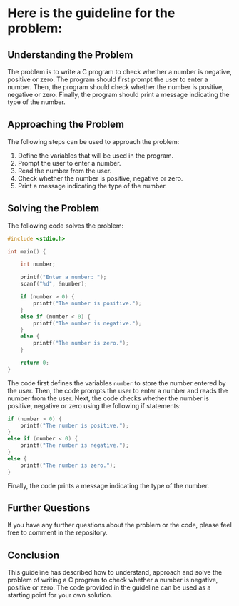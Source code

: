 # Here is the guideline for the problem:

## Understanding the Problem

The problem is to write a C program to check whether a number is negative, positive or zero. The program should first prompt the user to enter a number. Then, the program should check whether the number is positive, negative or zero. Finally, the program should print a message indicating the type of the number.

## Approaching the Problem

The following steps can be used to approach the problem:

1. Define the variables that will be used in the program.
2. Prompt the user to enter a number.
3. Read the number from the user.
4. Check whether the number is positive, negative or zero.
5. Print a message indicating the type of the number.

## Solving the Problem

The following code solves the problem:

```c
#include <stdio.h>

int main() {

    int number;

    printf("Enter a number: ");
    scanf("%d", &number);

    if (number > 0) {
        printf("The number is positive.");
    }
    else if (number < 0) {
        printf("The number is negative.");
    }
    else {
        printf("The number is zero.");
    }

    return 0;
}
```

The code first defines the variables `number` to store the number entered by the user. Then, the code prompts the user to enter a number and reads the number from the user. Next, the code checks whether the number is positive, negative or zero using the following if statements:

```c
if (number > 0) {
    printf("The number is positive.");
}
else if (number < 0) {
    printf("The number is negative.");
}
else {
    printf("The number is zero.");
}
```

Finally, the code prints a message indicating the type of the number.

## Further Questions

If you have any further questions about the problem or the code, please feel free to comment in the repository.

## Conclusion

This guideline has described how to understand, approach and solve the problem of writing a C program to check whether a number is negative, positive or zero. The code provided in the guideline can be used as a starting point for your own solution.